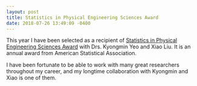 ```yaml
---
layout: post
title: Statistics in Physical Engineering Sciences Award
date: 2018-07-26 13:49:09 -0400
---
```


This year I have been selected as a recipient of [Statistics in Physical Engineering Sciences Award](http://www.amstat.org/ASA/Your-Career/Awards/Statistics-in-Physical-Engineering-Sciences-Award.aspx) with Drs. Kyongmin Yeo and Xiao Liu. It is an annual award from American Statistical Association.

I have been fortunate to be able to work with many great researchers throughout my career, and my longtime collaboration with Kyongmin and Xiao is one of them. 